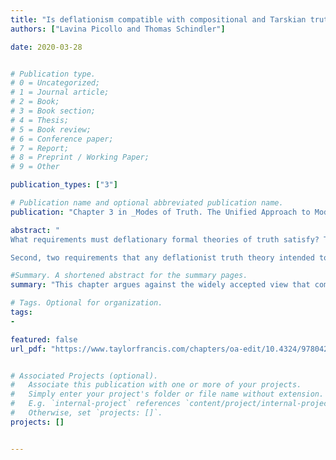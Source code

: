 ```yaml
---
title: "Is deflationism compatible with compositional and Tarskian truth theories?"
authors: ["Lavina Picollo and Thomas Schindler"]

date: 2020-03-28


# Publication type.
# 0 = Uncategorized;
# 1 = Journal article;
# 2 = Book;
# 3 = Book section;
# 4 = Thesis;
# 5 = Book review;
# 6 = Conference paper;
# 7 = Report;
# 8 = Preprint / Working Paper;
# 9 = Other

publication_types: ["3"]

# Publication name and optional abbreviated publication name.
publication: "Chapter 3 in _Modes of Truth. The Unified Approach to Modality, Truth, and Paradox_; Nicolai, C. and Stern, J. (eds.), Routledge. Open Access Publication"

abstract: "
What requirements must deflationary formal theories of truth satisfy? This chapter argues against the widely accepted view that compositional and Tarskian theories of truth are substantial or otherwise unacceptable to deflationists.  First, two purposes that a formal truth theory can serve are distinguished: one descriptive, the other logical (i.e., to characterise the correctness of inferences involving `true'). The chapter argues that the most compelling arguments for the incompatibility of compositional and Tarskian theories concern descriptive theories only.

Second, two requirements that any deflationist truth theory intended to serve a logical purpose must satisfy are put forward. These requirements, it is argued, suggest  that (i) many well-known compositional and Tarskian theories are acceptable from a deflationist standpoint (including CT); (ii) certain other popular theories of truth (including KF and FS) are not similarly acceptable; (iii) there are no conclusive  reasons to impose a conservativeness requirement on deflationary theories of truth."

#Summary. A shortened abstract for the summary pages.
summary: "This chapter argues against the widely accepted view that compositional and Tarskian theories of truth are substantial or otherwise unacceptable to deflationists."

# Tags. Optional for organization.
tags:
-

featured: false
url_pdf: "https://www.taylorfrancis.com/chapters/oa-edit/10.4324/9780429030208-3/deflationism-compatible-compositional-tarskian-truth-theories-lavinia-picollo-thomas-schindler?context=ubx&refId=114705ab-ca65-447a-9b31-a48cef0d49d6"


# Associated Projects (optional).
#   Associate this publication with one or more of your projects.
#   Simply enter your project's folder or file name without extension.
#   E.g. `internal-project` references `content/project/internal-project/index.md`.
#   Otherwise, set `projects: []`.
projects: []


---
```

